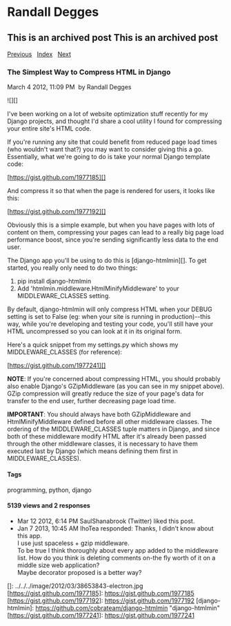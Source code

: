 # Randall Degges

## This is an archived post This is an archived post

[Previous][]   [Index][]   [Next][]

### The Simplest Way to Compress HTML in Django

March 4 2012, 11:09 PM  by Randall Degges

![][]

I've been working on a lot of website optimization stuff recently for my Django
projects, and thought I'd share a cool utility I found for compressing your
entire site's HTML code.

If you're running any site that could benefit from reduced page load times (who
wouldn't want that?) you may want to consider giving this a go. Essentially,
what we're going to do is take your normal Django template code:

[https://gist.github.com/1977185][]

And compress it so that when the page is rendered for users, it looks like this:

[https://gist.github.com/1977192][]

Obviously this is a simple example, but when you have pages with lots of content
on them, compressing your pages can lead to a really big page load performance
boost, since you're sending significantly less data to the end user.

The Django app you'll be using to do this is [django-htmlmin][]. To get started,
you really only need to do two things:

1.  pip install django-htmlmin
2.  Add 'htmlmin.middleware.HtmlMinifyMiddleware' to your MIDDLEWARE\_CLASSES
    setting.

By default, django-htmlmin will only compress HTML when your DEBUG setting is
set to False (eg: when your site is running in production)--this way, while
you're developing and testing your code, you'll still have your HTML
uncompressed so you can look at it in its original form.

Here's a quick snippet from my settings.py which shows my MIDDLEWARE\_CLASSES
(for reference):

[https://gist.github.com/1977241][]

**NOTE**: If you're concerned about compressing HTML, you should probably also
enable Django's GZipMiddleware (as you can see in my snippet above). GZip
compression will greatly reduce the size of your page's data for transfer to the
end user, further decreasing page load time.

**IMPORTANT**: You should always have both GZipMiddleware and
HtmlMinifyMiddleware defined before all other middleware classes. The ordering
of the MIDDLEWARE\_CLASSES tuple matters in Django, and since both of these
middleware modify HTML after it's already been passed through the other
middleware classes, it is necessary to have them executed last by Django (which
means defining them first in MIDDLEWARE\_CLASSES).

#### Tags

programming, python, django

#### 5139 views and 2 responses

-   Mar 12 2012, 6:14 PM
    SaulShanabrook (Twitter) liked this post.
-   Jan 7 2013, 10:45 AM
    IhoTea responded:
    Thanks, I didn't know about this app.\
    I use just spaceless + gzip middleware.\
    To be true I think thoroughly about every app added to the middleware list.
    How do you think is deleting comments on-the fly worth of it on a middle
    size web application?\
    Maybe decorator proposed is a better way?

  [Previous]: ../../../posts/2012/03/do-the-right-thing.html
  [Index]: ../../../index-3.html
  [Next]: ../../../posts/2012/03/writing-habit-thoughts-continued.html
  []: ../../../image/2012/03/38653843-electron.jpg
  [https://gist.github.com/1977185]: https://gist.github.com/1977185
  [https://gist.github.com/1977192]: https://gist.github.com/1977192
  [django-htmlmin]: https://github.com/cobrateam/django-htmlmin "django-htmlmin"
  [https://gist.github.com/1977241]: https://gist.github.com/1977241
